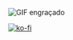 ![GIF engraçado]([https://media.giphy.com/media/l0HlNQ03J5JxX6lva/giphy.gif](https://user-images.githubusercontent.com/74038190/212284158-e840e285-664b-44d7-b79b-e264b5e54825.gif))

[![ko-fi](https://ko-fi.com/img/githubbutton_sm.svg)](https://ko-fi.com/L4L8183UDH)
